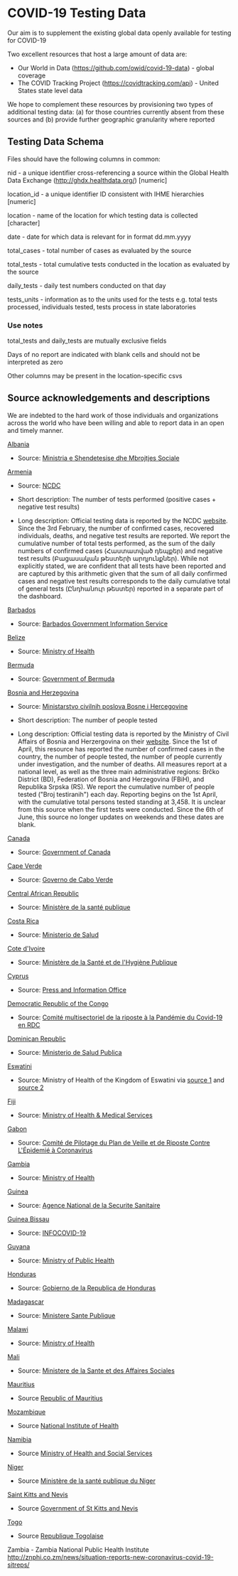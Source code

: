 # COVID-19 Testing Data

Our aim is to supplement the existing global data openly available for testing for COVID-19

Two excellent resources that host a large amount of data are:

 - Our World in Data (https://github.com/owid/covid-19-data) - global coverage
 - The COVID Tracking Project (https://covidtracking.com/api) - United States state level data

 We hope to complement these resources by provisioning two types of additional testing data: (a) for those countries currently absent from these sources and (b) provide further geographic granularity where reported

## Testing Data Schema
Files should have the following columns in common:

nid - a unique identifier cross-referencing a source within the Global Health Data Exchange (http://ghdx.healthdata.org/) [numeric]

location_id - a unique identifier ID consistent with IHME hierarchies [numeric]

location - name of the location for which testing data is collected [character]

date - date for which data is relevant for in format dd.mm.yyyy

total_cases - total number of cases as evaluated by the source

total_tests - total cumulative tests conducted in the location as evaluated by the source

daily_tests - daily test numbers conducted on that day

tests_units - information as to the units used for the tests e.g. total tests processed, individuals tested, tests process in state laboratories

### Use notes

total_tests and daily_tests are mutually exclusive fields

Days of no report are indicated with blank cells and should not be interpreted as zero

Other columns may be present in the location-specific csvs

## Source acknowledgements and descriptions

We are indebted to the hard work of those individuals and organizations across the world who have been willing and able to report data in an open and timely manner.

[Albania](data/albania_tests.csv)
* Source: [Ministria e Shendetesise dhe Mbrojtjes Sociale](https://new.shendetesia.gov.al/category/lajme/)

[Armenia](data/armenia_tests.csv)
* Source: [NCDC](https://ncdc.am/coronavirus/confirmed-cases-by-days/)

* Short description: The number of tests performed (positive cases + negative test results)

* Long description: Official testing data is reported by the NCDC [website](https://ncdc.am/coronavirus/confirmed-cases-by-days/). Since the 3rd February, the number of confirmed cases, recovered individuals, deaths, and negative test results are reported.
We report the cumulative number of total tests performed, as the sum of the daily numbers of confirmed cases (Հաստատված դեպքեր) and negative test results (Բացասական թեստերի արդյունքներ). While not explicitly stated, we are confident that all tests have been reported and are captured by this arithmetic given that the sum of all daily confirmed cases and negative test results corresponds to the daily cumulative total of general tests (Ընդհանուր թեստեր) reported in a separate part of the dashboard.

[Barbados](data/barbados_tests.csv)
* Source: [Barbados Government Information Service](https://gisbarbados.gov.bb/covid-19/)

[Belize](data/belize_tests.csv)
* Source: [Ministry of Health](https://www.facebook.com/pg/dhsbelize/posts/)

[Bermuda](data/bermuda_tests.csv)
* Source: [Government of Bermuda](https://www.gov.bm/news)

[Bosnia and Herzegovina](data/bosnia_and_herzegovina_tests.csv)
* Source: [Ministarstvo civilnih poslova Bosne i Hercegovine](http://mcp.gov.ba/publication/read/epidemioloska-slika-covid-19?lang=bs)

* Short description: The number of people tested

* Long description: Official testing data is reported by the Ministry of Civil Affairs of Bosnia and Herzergovina on their [website](http://mcp.gov.ba/publication/read/epidemioloska-slika-covid-19?lang=bs). Since the 1st of April, this resource has reported the number of confirmed cases in the country, the number of people tested, the number of people currently under investigation, and the number of deaths. All measures report at a national level, as well as the three main administrative regions: Brčko District (BD), Federation of Bosnia and Herzegovina (FBiH), and Republika Srpska (RS). 
We report the cumulative number of people tested ("Broj testiranih") each day.
Reporting begins on the 1st April, with the cumulative total persons tested standing at 3,458. It is unclear from this source when the first tests were conducted. Since the 6th of June, this source no longer updates on weekends and these dates are blank.

[Canada](data/canada_tests.csv)
* Source: [Government of Canada](https://www.canada.ca/en/public-health/services/diseases/2019-novel-coronavirus-infection.html)

[Cape Verde](data/cape_verde_tests.csv)
* Source: [Governo de Cabo Verde](https://covid19.cv/)

[Central African Republic](data/central_african_republic_tests.csv)
* Source: [Ministère de la santé publique](http://www.msp-centrafrique.net/index.php?query=covid&id=home)

[Costa Rica](data/costa_rica_tests.csv)
* Source: [Ministerio de Salud](http://geovision.uned.ac.cr/oges/#descargas)

[Cote d'Ivoire](data/cote_d'ivoire_tests.csv)
* Source: [Ministère de la Santé et de l'Hygiène Publique](https://www.facebook.com/Mshpci/)

[Cyprus](data/cyprus_tests.csv)
* Source: [Press and Information Office](https://www.pio.gov.cy/coronavirus/press.html)

[Democratic Republic of the Congo](data/democratic_republic_of_the_congo_tests.csv)
* Source: [Comité multisectoriel de la riposte à la Pandémie du Covid-19 en RDC](https://us3.campaign-archive.com/home/?u=b34a30571d429859fb249533d&id=1d019331c1)

[Dominican Republic](data/dominican_republic_tests.csv)
* Source: [Ministerio de Salud Publica](http://digepisalud.gob.do/documentos/?drawer=Vigilancia%20Epidemiologica*Alertas%20epidemiologicas*Coronavirus*Nacional*Boletin%20Especial%20COVID-19)

[Eswatini](data/eswatini_tests.csv) 
* Source: Ministry of Health of the Kingdom of Eswatini via [source 1](http://www.gov.sz/index.php/covid-19-corona-virus/covid-19-press-statements-2020) and [source 2](https://datastudio.google.com/embed/u/0/reporting/b847a713-0793-40ce-8196-e37d1cc9d720/page/2a0LB)

[Fiji](data/fiji_tests.csv)
* Source: [Ministry of Health & Medical Services](http://www.health.gov.fj/covid-19-updates/)

[Gabon](data/gabon_tests.csv) 
* Source: [Comité de Pilotage du Plan de Veille et de Riposte Contre L'Épidemié à Coronavirus](https://infocovid.ga/lactualite-covid-19/)

[Gambia](data/gambia_tests.csv)
* Source: [Ministry of Health](http://www.moh.gov.gm/covid-19-report/)

[Guinea](data/guinea_tests.csv) 
* Source: [Agence National de la Securite Sanitaire](https://anss-guinee.org/welcome)

[Guinea Bissau](data/guineabissau_tests.csv)
* Source: [INFOCOVID-19](https://covid19gb.com/noticias/)

[Guyana](data/guyana_tests.csv)
* Source: [Ministry of Public Health](https://health.gov.gy/)

[Honduras](data/honduras_tests.csv)
* Source: [Gobierno de la Republica de Honduras](http://www.salud.gob.hn/site/index.php/covid19)

[Madagascar](data/madagascar_tests.csv)
* Source: [Ministere Sante Publique](http://www.sante.gov.mg/ministere-sante-publique/category/coronavirus/)

[Malawi](data/malawi_tests.csv)
* Source: [Ministry of Health](https://covid19.health.gov.mw/)

[Mali](data/mali_tests.csv)
* Source: [Ministere de la Sante et des Affaires Sociales](http://www.sante.gov.ml/index.php/actualites/communiques)

[Mauritius](data/mauritius_tests.csv)
* Source [Republic of Mauritius](http://www.govmu.org/English/Pages/ViewAllCommuniquecovid19.aspx)

[Mozambique](data/mozambique_tests.csv)
* Source [National Institute of Health](https://covid19.ins.gov.mz/documentos/)

[Namibia](data/namibia_tests.csv)
* Source [Ministry of Health and Social Services](https://namibiacovid19.gov.na/app-statistics)

[Niger](data/niger_tests.csv)
* Source [Ministère de la santé publique du Niger](https://twitter.com/minsanteniger?lang=en)

[Saint Kitts and Nevis](data/saint_kitts_tests.csv)
* Source [Government of St Kitts and Nevis](https://www.covid19.gov.kn/daily-reports/)

[Togo](data/togo_tests.csv)
* Source [Republique Togolaise](https://covid19.gouv.tg/situation-au-togo/)

Zambia - Zambia National Public Health Institute http://znphi.co.zm/news/situation-reports-new-coronavirus-covid-19-sitreps/
